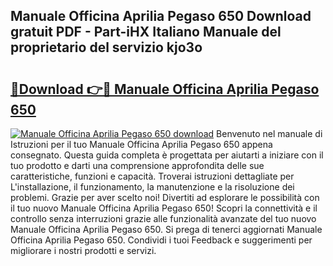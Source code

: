 ## Manuale Officina Aprilia Pegaso 650 Download gratuit PDF - Part-iHX Italiano Manuale del proprietario del servizio kjo3o

# <h2><a href="http://dfbubr.blite.top/?on=Manuale+Officina+Aprilia+Pegaso+650">🔗Download 👉🔴 Manuale Officina Aprilia Pegaso 650</a></h2>

[![Manuale Officina Aprilia Pegaso 650 download](https://i.imgur.com/lujVjoI.png)](http://dfbubr.blite.top/?on=Manuale+Officina+Aprilia+Pegaso+650)
Benvenuto nel manuale di Istruzioni per il tuo Manuale Officina Aprilia Pegaso 650 appena consegnato. Questa guida completa è progettata per aiutarti a iniziare con il tuo prodotto e darti una comprensione approfondita delle sue caratteristiche, funzioni e capacità. Troverai istruzioni dettagliate per L'installazione, il funzionamento, la manutenzione e la risoluzione dei problemi. Grazie per aver scelto noi! Divertiti ad esplorare le possibilità con il tuo nuovo Manuale Officina Aprilia Pegaso 650! Scopri la connettività e il controllo senza interruzioni grazie alle funzionalità avanzate del tuo nuovo Manuale Officina Aprilia Pegaso 650. Si prega di tenerci aggiornati Manuale Officina Aprilia Pegaso 650. Condividi i tuoi Feedback e suggerimenti per migliorare i nostri prodotti e servizi.
